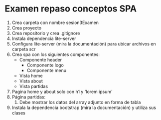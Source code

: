 # Examen repaso conceptos SPA

1. Crea carpeta con nombre sesion3Examen
2. Crea proyecto
3. Crea repositorio y crea .gitignore
4. Instala dependencia lite-server 
5. Configura lite-server (mira la documentación) para ubicar archivos en carpeta scr
6. Crea spa con los siguientes componentes:
   - Componente header
     - Componente logo
     - Componente menu
   - Vista home
   - Vista about
   - Vista partidas
7. Pagina home y about solo con h1 y 'lorem ipsum'
8. Página partidas:
   1. Debe mostrar los datos del array adjunto en forma de tabla
9. Instala la dependencia bootstrap (mira la documentación) y utiliza sus clases
